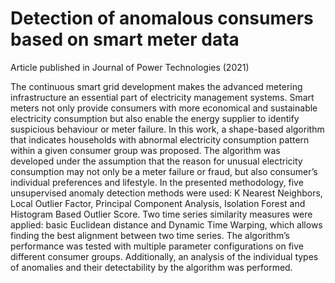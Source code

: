# Detection of anomalous consumers based on smart meter data
Article published in Journal of Power Technologies (2021)

The continuous smart grid development makes the advanced metering infrastructure an essential part of electricity management systems. Smart meters not only provide consumers with more economical and sustainable electricity consumption but also enable the energy supplier to identify suspicious behaviour or meter failure. In this work, a shape-based algorithm that indicates households with abnormal electricity consumption pattern within a given consumer group was proposed. The algorithm was developed under the assumption that the reason for unusual electricity consumption may not only be a meter failure or fraud, but also consumer’s individual preferences and lifestyle. In the presented methodology, five unsupervised anomaly detection methods were used: K Nearest Neighbors, Local Outlier Factor, Principal Component Analysis, Isolation Forest and Histogram Based Outlier Score. Two time series similarity measures were applied: basic Euclidean distance and Dynamic Time Warping, which allows finding the best alignment between two time series. The algorithm’s performance was tested with multiple parameter configurations on five different consumer groups. Additionally, an analysis of the individual types of anomalies and their detectability by the algorithm was performed.

